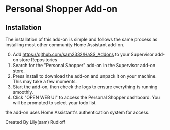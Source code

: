 # Personal Shopper Add-on
## Installation

The installation of this add-on is simple and follows the same process as installing most other community Home Assistant add-on.

0. Add https://github.com/sam2332/HaSS_Addons to your Supervisor add-on store Repositories
1. Search for the "Personal Shopper" add-on in the Supervisor add-on store.
2. Press install to download the add-on and unpack it on your machine. This may take a few moments.
4. Start the add-on, then check the logs to ensure everything is running smoothly.
5. Click "OPEN WEB UI" to access the Personal Shopper dashboard. You will be prompted to select your todo list.

the add-on uses Home Assistant's authentication system for access.


Created By Lily(sam) Rudloff
